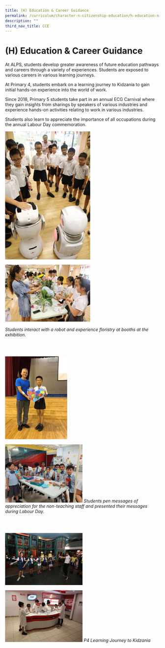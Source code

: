 ```yaml
---
title: (H) Education & Career Guidance
permalink: /curriculum/character-n-citizenship-education/h-education-n-career-guidance/
description: ""
third_nav_title: CCE
---
```

# **(H) Education & Career Guidance**

At ALPS, students develop greater awareness of future education pathways and careers through a variety of experiences. Students are exposed to various careers in various learning journeys. 

At Primary 4, students embark on a learning journey to Kidzania to gain initial hands-on experience into the world of work. 

Since 2018, Primary 5 students take part in an annual ECG Carnival where they gain insights from sharings by speakers of various industries and experience hands-on activities relating to work in various industries. 

Students also learn to appreciate the importance of all occupations during the annual Labour Day commemoration.

<img src="/images/Picture32%20(1).png" 
     style="width:55%">

<img src="/images/Picture33.png" 
     style="width:55%">

*Students interact with a robot and experience floristry at booths at the exhibition.*

<br>
<br>

<img src="/images/Picture34.png" 
     style="width:40%">

<img src="/images/Picture35.png" 
     style="width:50%">
*Students pen messages of appreciation for the non-teaching staff and presented their messages during Labour Day.*

<br>
<br>

<img src="/images/Picture36.png" 
     style="width:50%">

<img src="/images/Picture37.png" 
     style="width:50%">
*P4 Learning Journey to Kidzania*
